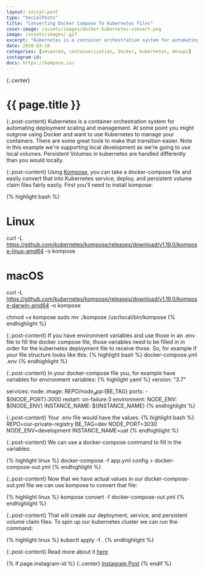 ```yaml
---
layout: social-post
type: "SocialPosts"
title: "Converting Docker Compose To Kubernetes Files"
cover-image: /assets/images/docker-kubernetes-convert.png
image: /assets/images/.gif
excerpt: "Kubernetes is a container orchestration system for automating deployment scaling and management. At some point you might outgrow using Docker and want to use Kubernetes to manage your containers. There are some great tools to make that transition easier."
date: 2020-03-10
categories: [advanced, containerization, docker, kubernetes, devops]
instagram-id:
docs: https://kompose.io/
---
```

{:.center}
# {{ page.title }}

{:.post-content}
Kubernetes is a container orchestration system for automating deployment scaling and management. At some point you might outgrow using Docker and want to use Kubernetes to manage your containers. There are some great tools to make that transition easier.
Note in this example we're supporting local development as we're going to use
local volumes. Persistent Volumes in kubernetes are handled differently than
you would locally.

{:.post-content}
Using [Kompose](https://kompose.io/), you can take a docker-compose file and easily convert that into Kubernetes
service, deploy, and persistent volume claim files fairly easily. First you'll need
to install kompose:

{% highlight bash %}
# Linux
curl -L https://github.com/kubernetes/kompose/releases/download/v1.19.0/kompose-linux-amd64 -o kompose

# macOS
curl -L https://github.com/kubernetes/kompose/releases/download/v1.19.0/kompose-darwin-amd64 -o kompose

chmod +x kompose
sudo mv ./kompose /usr/local/bin/kompose
{% endhighlight %}

{:.post-content}
If you have environment variables and use those in an .env file to fill the docker compose file, those variables
need to be filled in in order for the kubernetes deployment file to receive those.
So, for example if your file structure looks like this:
{% highlight bash %}
docker-compose.yml
.env
{% endhighlight %}

{:.post-content}
In your docker-compose file you, for example have variables for environment variables:
{% highlight yaml %}
version: "3.7"

services:
  node:
    image: ${REPO}/node_app:${BE_TAG}
    ports:
      - ${NODE_PORT}:3000
    restart: on-failure:3
    environment:
      NODE_ENV: ${NODE_ENV}
      INSTANCE_NAME: ${INSTANCE_NAME}
{% endhighlight %}

{:.post-content}
Your .env file would have the values:
{% highlight bash %}
REPO=our-private-registry
BE_TAG=dev
NODE_PORT=3030
NODE_ENV=development
INSTANCE_NAME=uat
{% endhighlight %}

{:.post-content}
We can use a docker-compose command to fill in the variables:

{% highlight linux %}
docker-compose -f app.yml config > docker-compose-out.yml
{% endhighlight %}

{:.post-content}
Now that we have actual values in our docker-compose-out.yml file we can use kompose
to convert that file:

{% highlight linux %}
kompose convert -f docker-compose-out.yml
{% endhighlight %}

{:.post-content}
That will create our deployment, service, and persistent volume claim files. To spin up
our kubernetes cluster we can run the command:

{% highlight linux %}
kubectl apply -f .
{% endhighlight %}

{:.post-content}
Read more about it <a href="{{page.docs}}" target="_blank">here</a>

{% if page.instagram-id %}
{:.center}
<a class="insta-link" href="https://www.instagram.com/p/{{page.instagram-id}}" target="_blank">Instagram Post</a>
{% endif %}
